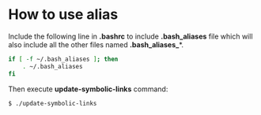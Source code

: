 # How to use alias

Include the following line in __.bashrc__ to include __.bash_aliases__ file which will also include all the other files named **.bash_aliases_***.

```sh
if [ -f ~/.bash_aliases ]; then
    . ~/.bash_aliases
fi
```
Then execute __update-symbolic-links__ command:

```sh
$ ./update-symbolic-links
```
